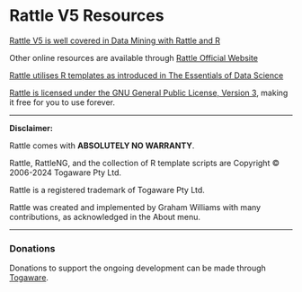 # Rattle V5 Resources

[Rattle V5 is well covered in Data Mining with Rattle and R](https://bit.ly/rattle_data_mining)

Other online resources are available through [Rattle Official Website](https://rattle.togaware.com)

[Rattle utilises R templates as introduced in The Essentials of Data Science](https://bit.ly/essentials_data_science)


[Rattle is licensed under the GNU General Public License, Version 3](https://www.gnu.org/licenses/gpl-3.0.en.html), making it free for you to use forever.

---

**Disclaimer:**

Rattle comes with **ABSOLUTELY NO WARRANTY**.

Rattle, RattleNG, and the collection of R template scripts are Copyright © 2006-2024 Togaware Pty Ltd.

Rattle is a registered trademark of Togaware Pty Ltd.

Rattle was created and implemented by Graham Williams with many contributions, as acknowledged in the About menu.

---

### Donations

Donations to support the ongoing development can be made through [Togaware](https://togaware.com/onepager.html).
